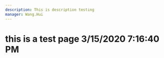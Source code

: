 ```yaml
---
description: This is description testing
manager: Wang.Hui
---
```

# this is a test page 3/15/2020 7:16:40 PM